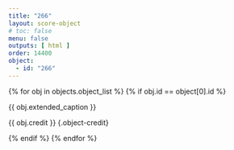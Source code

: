 ```yaml
---
title: "266"
layout: score-object
# toc: false
menu: false
outputs: [ html ]
order: 14400
object:
  - id: "266"
---
```


{% for obj in objects.object_list %}
{% if obj.id == object[0].id %}

{{ obj.extended_caption }}

{{ obj.credit }} {.object-credit}

{% endif %}
{% endfor %}
